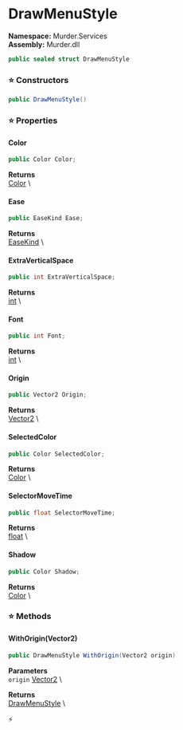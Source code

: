 # DrawMenuStyle

**Namespace:** Murder.Services \
**Assembly:** Murder.dll

```csharp
public sealed struct DrawMenuStyle
```

### ⭐ Constructors
```csharp
public DrawMenuStyle()
```

### ⭐ Properties
#### Color
```csharp
public Color Color;
```

**Returns** \
[Color](../../Murder/Core/Graphics/Color.html) \
#### Ease
```csharp
public EaseKind Ease;
```

**Returns** \
[EaseKind](../../Murder/Utilities/EaseKind.html) \
#### ExtraVerticalSpace
```csharp
public int ExtraVerticalSpace;
```

**Returns** \
[int](https://learn.microsoft.com/en-us/dotnet/api/System.Int32?view=net-7.0) \
#### Font
```csharp
public int Font;
```

**Returns** \
[int](https://learn.microsoft.com/en-us/dotnet/api/System.Int32?view=net-7.0) \
#### Origin
```csharp
public Vector2 Origin;
```

**Returns** \
[Vector2](../../Murder/Core/Geometry/Vector2.html) \
#### SelectedColor
```csharp
public Color SelectedColor;
```

**Returns** \
[Color](../../Murder/Core/Graphics/Color.html) \
#### SelectorMoveTime
```csharp
public float SelectorMoveTime;
```

**Returns** \
[float](https://learn.microsoft.com/en-us/dotnet/api/System.Single?view=net-7.0) \
#### Shadow
```csharp
public Color Shadow;
```

**Returns** \
[Color](../../Murder/Core/Graphics/Color.html) \
### ⭐ Methods
#### WithOrigin(Vector2)
```csharp
public DrawMenuStyle WithOrigin(Vector2 origin)
```

**Parameters** \
`origin` [Vector2](../../Murder/Core/Geometry/Vector2.html) \

**Returns** \
[DrawMenuStyle](../../Murder/Services/DrawMenuStyle.html) \



⚡